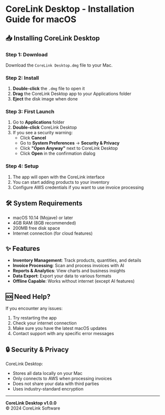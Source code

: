 # CoreLink Desktop - Installation Guide for macOS

## 📥 Installing CoreLink Desktop

### Step 1: Download
Download the `CoreLink Desktop.dmg` file to your Mac.

### Step 2: Install
1. **Double-click** the `.dmg` file to open it
2. **Drag** the CoreLink Desktop app to your Applications folder
3. **Eject** the disk image when done

### Step 3: First Launch
1. Go to **Applications** folder
2. **Double-click** CoreLink Desktop
3. If you see a security warning:
   - Click **Cancel**
   - Go to **System Preferences** → **Security & Privacy**
   - Click **"Open Anyway"** next to CoreLink Desktop
   - Click **Open** in the confirmation dialog

### Step 4: Setup
1. The app will open with the CoreLink interface
2. You can start adding products to your inventory
3. Configure AWS credentials if you want to use invoice processing

## 🛠 System Requirements

- macOS 10.14 (Mojave) or later
- 4GB RAM (8GB recommended)
- 200MB free disk space
- Internet connection (for cloud features)

## ✨ Features

- **Inventory Management**: Track products, quantities, and details
- **Invoice Processing**: Scan and process invoices with AI
- **Reports & Analytics**: View charts and business insights
- **Data Export**: Export your data to various formats
- **Offline Capable**: Works without internet (except AI features)

## 🆘 Need Help?

If you encounter any issues:
1. Try restarting the app
2. Check your internet connection
3. Make sure you have the latest macOS updates
4. Contact support with any specific error messages

## 🔒 Security & Privacy

CoreLink Desktop:
- Stores all data locally on your Mac
- Only connects to AWS when processing invoices
- Does not share your data with third parties
- Uses industry-standard encryption

---

**CoreLink Desktop v1.0.0**  
© 2024 CoreLink Software